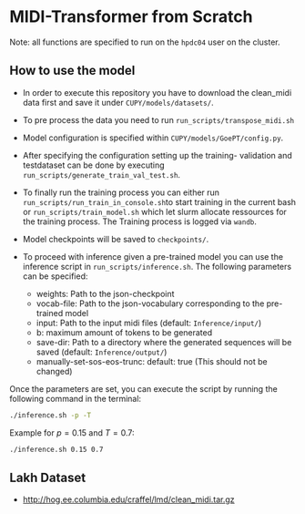 # MIDI-Transformer from Scratch
Note: all functions are specified to run on the `hpdc04` user on the cluster.
## How to use the model
- In order to execute this repository you have to download the clean_midi data first and save it under `CUPY/models/datasets/`.
- To pre process the data you need to run `run_scripts/transpose_midi.sh`
- Model configuration is specified within `CUPY/models/GoePT/config.py`.
- After specifying the configuration setting up the training- validation and testdataset can be done by executing `run_scripts/generate_train_val_test.sh`.
- To finally run the training process you can either run `run_scripts/run_train_in_console.sh`to start training in the current bash or `run_scripts/train_model.sh` which let slurm allocate ressources for the training process. The Training process is logged via `wandb`. 

- Model checkpoints will be saved to `checkpoints/`.
- To proceed with inference given a pre-trained model you can use the inference script in `run_scripts/inference.sh`. The following parameters can be specified:
    - weights: Path to the json-checkpoint
    - vocab-file: Path to the json-vocabulary corresponding to the pre-trained model
    - input: Path to the input midi files (default: `Inference/input/`)
    - b: maximum amount of tokens to be generated
    - save-dir: Path to a directory where the generated sequences will be saved (default: `Inference/output/`)
    - manually-set-sos-eos-trunc: default: true (This should not be changed)



Once the parameters are set, you can execute the script by running the following command in the terminal:  

```bash
./inference.sh -p -T
```
Example for $p = 0.15$ and $T = 0.7$:
```bash
./inference.sh 0.15 0.7
```
## Lakh Dataset
- http://hog.ee.columbia.edu/craffel/lmd/clean_midi.tar.gz
